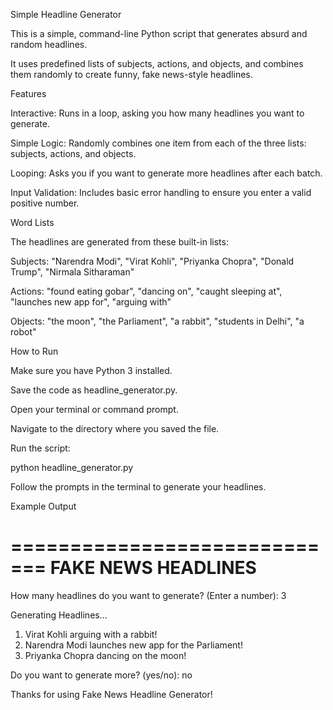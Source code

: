 Simple Headline Generator

This is a simple, command-line Python script that generates absurd and random headlines.

It uses predefined lists of subjects, actions, and objects, and combines them randomly to create funny, fake news-style headlines.

Features

Interactive: Runs in a loop, asking you how many headlines you want to generate.

Simple Logic: Randomly combines one item from each of the three lists: subjects, actions, and objects.

Looping: Asks you if you want to generate more headlines after each batch.

Input Validation: Includes basic error handling to ensure you enter a valid positive number.

Word Lists

The headlines are generated from these built-in lists:

Subjects: "Narendra Modi", "Virat Kohli", "Priyanka Chopra", "Donald Trump", "Nirmala Sitharaman"

Actions: "found eating gobar", "dancing on", "caught sleeping at", "launches new app for", "arguing with"

Objects: "the moon", "the Parliament", "a rabbit", "students in Delhi", "a robot"

How to Run

Make sure you have Python 3 installed.

Save the code as headline_generator.py.

Open your terminal or command prompt.

Navigate to the directory where you saved the file.

Run the script:

python headline_generator.py


Follow the prompts in the terminal to generate your headlines.

Example Output

=============================
 FAKE NEWS HEADLINES
=============================

How many headlines do you want to generate? (Enter a number): 3

Generating Headlines...

1. Virat Kohli arguing with a rabbit!
2. Narendra Modi launches new app for the Parliament!
3. Priyanka Chopra dancing on the moon!

Do you want to generate more? (yes/no): no

Thanks for using Fake News Headline Generator!
